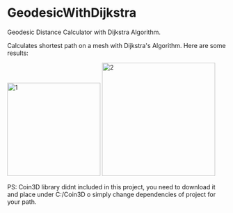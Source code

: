 # GeodesicWithDijkstra
Geodesic Distance Calculator with Dijkstra Algorithm.

Calculates shortest path on a mesh with Dijkstra's Algorithm. Here are some results:


<img width="214" alt="1" src="https://user-images.githubusercontent.com/39909689/164933901-46a3eb83-723f-4428-8c80-bedbfdc76ea9.png">

<img width="260" alt="2" src="https://user-images.githubusercontent.com/39909689/164933908-e69186f1-0a73-4e81-837b-50386ff49653.png">

PS: Coin3D library didnt included in this project, you need to download it and place under C:/Coin3D o simply change dependencies of project for your path.
